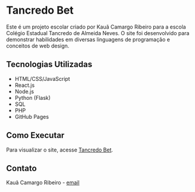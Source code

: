 # Tancredo Bet

Este é um projeto escolar criado por Kauã Camargo Ribeiro para a escola Colégio Estadual Tancredo de Almeida Neves. O site foi desenvolvido para demonstrar habilidades em diversas linguagens de programação e conceitos de web design.

## Tecnologias Utilizadas

- HTML/CSS/JavaScript
- React.js
- Node.js
- Python (Flask)
- SQL
- PHP
- GitHub Pages

## Como Executar

Para visualizar o site, acesse [Tancredo Bet](https://seu_usuario.github.io/TancredoBet).

## Contato

Kauã Camargo Ribeiro - [email](mailto:kauacamargoribeiro@gmail.com)
